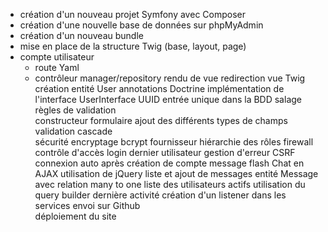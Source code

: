 
- création d'un nouveau projet Symfony avec Composer
- création d'une nouvelle base de données sur phpMyAdmin
- création d'un nouveau bundle
- mise en place de la structure Twig (base, layout, page)
- compte utilisateur
    - route Yaml
    - contrôleur
        manager/repository
        rendu de vue
        redirection
    vue Twig
    création entité User
        annotations Doctrine
        implémentation de l'interface UserInterface
        UUID
        entrée unique dans la BDD
        salage
        règles de validation        
        constructeur 
    formulaire
        ajout des différents types de champs
        validation
        cascade     
    sécurité
        encryptage bcrypt 
        fournisseur
        hiérarchie des rôles
        firewall
        contrôle d'accès
    login
        dernier utilisateur
        gestion d'erreur
        CSRF
        connexion auto après création de compte
message flash
Chat en AJAX
    utilisation de jQuery
    liste et ajout de messages
        entité Message avec relation many to one
    liste des utilisateurs actifs
        utilisation du query builder
        dernière activité
            création d'un listener dans les services
envoi sur Github            
déploiement du site




